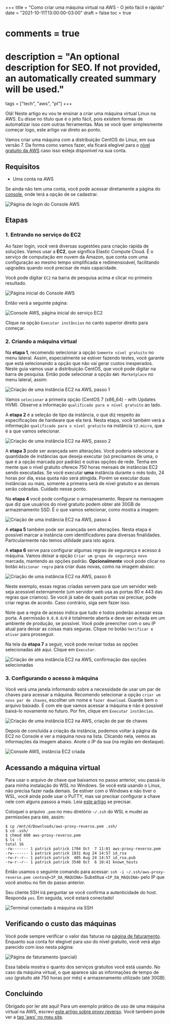 +++
title = "Como criar uma máquina virtual na AWS - O jeito fácil e rápido"
date = "2021-10-11T13:00:00-03:00"
draft = false
toc = true
# comments = true
# description = "An optional description for SEO. If not provided, an automatically created summary will be used."

tags = ["tech", "aws", "pt"]
+++

Olá! Neste artigo eu vou te ensinar a criar uma máquina virtual Linux na AWS. Eu disse no título que é o jeito fácil, pois existem formas de automatizar isso com outras ferramentas. Mas se você quer simplesmente começar logo, este artigo vai direto ao ponto.

Vamos criar uma máquina com a distribuição CentOS do Linux, em sua versão 7. Da forma como vamos fazer, ela ficará elegível para o [nível gratuito da AWS](https://aws.amazon.com/pt/free/) caso isso esteja disponível na sua conta.

## Requisitos

- Uma conta na AWS

Se ainda não tem uma conta, você pode acessar diretamente a página do [console](https://console.aws.amazon.com/), onde terá a opção de se cadastrar.

![Página de login do Console AWS](/images/aws-maquina-virtual/img5.png)

## Etapas

### 1. Entrando no serviço do EC2

Ao fazer login, você verá diversas sugestões para criação rápida de soluções. Vamos usar a **EC2**, que significa Elastic Compute Cloud. É o serviço de computação em nuvem da Amazon, que conta com uma configuração ao mesmo tempo simplificada e redimensioável, facilitando upgrades quando você precisar de mais capacidade.

Você pode digitar `EC2` na barra de pesquisa acima e clicar no primeiro resultado.

![Página inicial do Console AWS](/images/aws-maquina-virtual/img20.png)

Então verá a seguinte página:

![Console AWS, página inicial do serviço EC2](/images/aws-maquina-virtual/img6.png)

Clique na opção `Executar instâncias` no canto superior direito para começar.

### 2. Criando a máquina virtual

Na **etapa 1**, recomendo selecionar a opção `Somente nível gratuito` no menu lateral. Assim, especialmente se estiver fazendo testes, você garante que está selecionando a opção que não vai gerar custos inesperados. Neste guia vamos usar a distribuição CentOS, que você pode digitar na barra de pesquisa. Então pode selecionar a opção `AWS Marketplace` no menu lateral, assim:

![Criação de uma instância EC2 na AWS, passo 1](/images/aws-maquina-virtual/img7.png)

Vamos `selecionar` a primeira opção (CentOS 7 (x86_64) - with Updates HVM). Observe a informação `qualificado para o nível gratuito` ao lado.

A **etapa 2** é a seleção de tipo da instância, o que diz respeito às especificações de hardware que ela terá. Nesta etapa, você também verá a informação `qualificado para o nível gratuito` na instância `t2.micro`, que é a que vamos selecionar.

![Criação de uma instância EC2 na AWS, passo 2](/images/aws-maquina-virtual/img9.png)

A **etapa 3** pode ser avançada sem alterações. Você poderia selecionar a quantidade de instâncias que deseja executar (só precisamos de uma, o que é a opção marcada por padrão) e outras opções de rede. Tenha em mente que o nível gratuito oferece 750 horas mensais de instâncias EC2 sendo executadas. Se você executar **uma** instância durante o mês todo, 24 horas por dia, essa quota não será atingida. Porém se executar duas instâncias ou mais, somente a primeira será de nível gratuito e as demais serão cobradas. Cuidado nesse ponto.

Na **etapa 4** você pode configurar o armazenamento. Repare na mensagem que diz que usuários do nível gratuito podem obter até 30GB de armazenamento SSD. É o que vamos selecionar, como mostra a imagem:

![Criação de uma instância EC2 na AWS, passo 4](/images/aws-maquina-virtual/img10.png)

A **etapa 5** também pode ser avançada sem alterações. Nesta etapa é possível marcar a instância com identificadores para diversas finalidades. Particularmente não temos utilidade para isto agora.

A **etapa 6** serve para configurar algumas regras de segurança e acesso à máquina. Vamos deixar a opção `Criar um grupo de segurança novo` marcada, mantendo as opções padrão. **Opcionalmente** você pode clicar no botão `Adicionar regra` para criar duas novas, como na imagem abaixo:

![Criação de uma instância EC2 na AWS, passo 6](/images/aws-maquina-virtual/img11.png)

Neste exemplo, essas regras criadas servem para que um servidor web seja acessível externamente (um servidor web usa as portas 80 e 443 das regras que criamos). Se você já sabe de quais portas vai precisar, pode criar regras de acordo. Caso contrário, siga sem fazer isso.

Note que a regra de acesso indica que tudo e todos poderão acessar essa porta. A permissão `0.0.0.0/0` é totalmente aberta e deve ser evitada em um ambiente de produção, se possível. Você pode preencher com o seu IP atual para deixar as coisas mais seguras. Clique no botão `Verificar e ativar` para prosseguir.

Na tela da **etapa 7** a seguir, você pode revisar todas as opções selecionadas até aqui. Clique em `Executar`.

![Criação de uma instância EC2 na AWS, confirmação das opções selecionadas](/images/aws-maquina-virtual/img12.png)

### 3. Configurando o acesso à máquina

Você verá uma janela informando sobre a necessidade de usar um par de chaves para acessar a máquina. Recomendo selecionar a opção `criar um novo par de chaves`, escolher um nome e `fazer download`. Guarde bem o arquivo baixado. É com ele que vamos acessar a máquina e não é possível baixá-lo novamente no futuro. Por fim, clique em `Executar instâncias`.

![Criação de uma instância EC2 na AWS, criação de par de chaves](/images/aws-maquina-virtual/img13.png)

Depois de concluída a criação da instância, podemos voltar à página da EC2 no Console e ver a máquina nova na lista. Clicando nela, vemos as informações da imagem abaixo. Anote o IP da sua (na região em destaque).

![Console AWS, instância EC2 criada](/images/aws-maquina-virtual/img14.png)

## Acessando a máquina virtual

Para usar o arquivo de chave que baixamos no passo anterior, vou passá-lo para minha instalação do WSL no Windows. Se você está usando o Linux, não precisa fazer nada demais. Se estiver com o Windows e não tiver o WSL, você ainda pode usar o PuTTY, mas vai precisar configurar a chave nele com alguns passos a mais. Leia [este artigo](https://www.dialhost.com.br/ajuda/gravando-a-chave-publica-no-putty/) se precisar.

Coloquei o arquivo `.pem` no meu diretório `~/.ssh` do WSL e mudei as permissões para `600`, assim:

```
$ cp /mnt/d/Downloads/aws-proxy-reverso.pem .ssh/
$ cd .ssh/
$ chmod 600 aws-proxy-reverso.pem
$ ls -l
total 16
-rw------- 1 patrick patrick 1704 Oct  7 11:01 aws-proxy-reverso.pem
-rw------- 1 patrick patrick 1831 Aug 24 14:57 id_rsa
-rw-r--r-- 1 patrick patrick  405 Aug 24 14:57 id_rsa.pub
-rw-r--r-- 1 patrick patrick 3548 Oct  6 10:41 known_hosts
```

Então usamos o seguinte comando para acessar:
`ssh -i ~/.ssh/aws-proxy-reverso.pem centos@<IP_DA_MÁQUINA>`
Substitua `<IP_DA_MÁQUINA>` pelo IP que você anotou no fim do passo anterior.

Seu cliente SSH irá perguntar se você confirma a autenticidade do host. Responda `yes`. Em seguida, você estará conectado!

![Terminal conectado à máquina via SSH](/images/aws-maquina-virtual/img19.png)

## Verificando o custo das máquinas

Você pode sempre verificar o valor das faturas na [página de faturamento](https://console.aws.amazon.com/billing/). Enquanto sua conta for elegível para uso do nível gratuito, você verá algo parecido com isso nesta página:

![Página de faturamento (parcial)](/images/aws-maquina-virtual/img21.png)

Essa tabela mostra o quanto dos serviços gratuitos você está usando. No caso da máquina virtual, o que aparece são as informações de tempo de uso (gratuito até 750 horas por mês) e armazenamento utilizado (até 30GB).

## Concluindo

Obrigado por ler até aqui! Para um exemplo prático de uso de uma máquina virtual na AWS, escrevi [este artigo sobre proxy reverso](/blog/proxy-reverso). Você também pode ver a [tag 'aws' no meu site](/tags/aws).